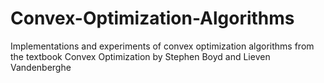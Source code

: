 # Convex-Optimization-Algorithms
Implementations and experiments of convex optimization algorithms from the textbook Convex Optimization by Stephen Boyd and Lieven Vandenberghe
